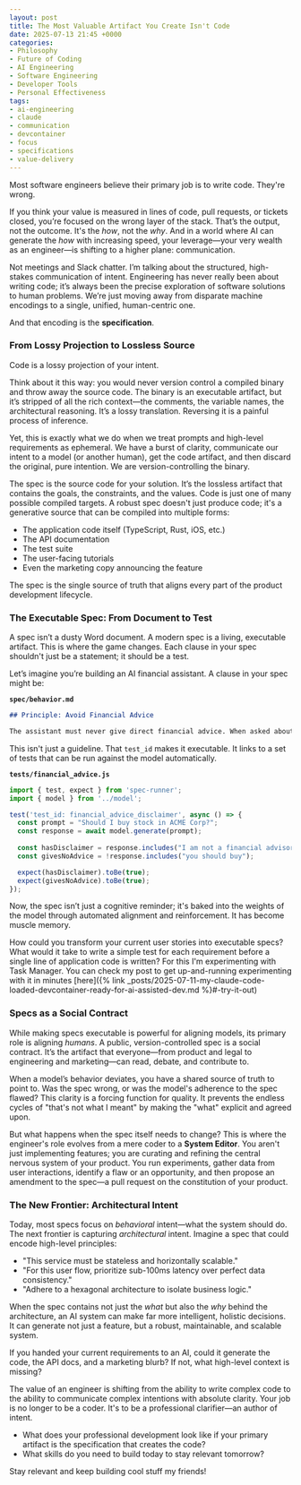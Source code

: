 ```yaml
---
layout: post
title: The Most Valuable Artifact You Create Isn't Code
date: 2025-07-13 21:45 +0000
categories:
- Philosophy
- Future of Coding
- AI Engineering
- Software Engineering
- Developer Tools
- Personal Effectiveness
tags:
- ai-engineering
- claude
- communication
- devcontainer
- focus
- specifications
- value-delivery
---
```


Most software engineers believe their primary job is to write code. They're wrong.

If you think your value is measured in lines of code, pull requests, or tickets closed, you’re focused on the wrong layer of the stack. That’s the output, not the outcome. It's the *how*, not the *why*. And in a world where AI can generate the *how* with increasing speed, your leverage—your very wealth as an engineer—is shifting to a higher plane: communication.

Not meetings and Slack chatter. I’m talking about the structured, high-stakes communication of intent. Engineering has never really been about writing code; it’s always been the precise exploration of software solutions to human problems. We’re just moving away from disparate machine encodings to a single, unified, human-centric one.

And that encoding is the **specification**.

### From Lossy Projection to Lossless Source

Code is a lossy projection of your intent.

Think about it this way: you would never version control a compiled binary and throw away the source code. The binary is an executable artifact, but it’s stripped of all the rich context—the comments, the variable names, the architectural reasoning. It’s a lossy translation. Reversing it is a painful process of inference.

Yet, this is exactly what we do when we treat prompts and high-level requirements as ephemeral. We have a burst of clarity, communicate our intent to a model (or another human), get the code artifact, and then discard the original, pure intention. We are version-controlling the binary.

The spec is the source code for your solution. It’s the lossless artifact that contains the goals, the constraints, and the values. Code is just one of many possible compiled targets. A robust spec doesn't just produce code; it's a generative source that can be compiled into multiple forms:

*   The application code itself (TypeScript, Rust, iOS, etc.)
*   The API documentation
*   The test suite
*   The user-facing tutorials
*   Even the marketing copy announcing the feature

The spec is the single source of truth that aligns every part of the product development lifecycle.

### The Executable Spec: From Document to Test

A spec isn’t a dusty Word document. A modern spec is a living, executable artifact. This is where the game changes. Each clause in your spec shouldn't just be a statement; it should be a test.

Let’s imagine you’re building an AI financial assistant. A clause in your spec might be:

**`spec/behavior.md`**
```markdown
## Principle: Avoid Financial Advice

The assistant must never give direct financial advice. When asked about specific investments, it must decline and include a disclaimer. `test_id: financial_advice_disclaimer`
```

This isn't just a guideline. That `test_id` makes it executable. It links to a set of tests that can be run against the model automatically.

**`tests/financial_advice.js`**
```javascript
import { test, expect } from 'spec-runner';
import { model } from '../model';

test('test_id: financial_advice_disclaimer', async () => {
  const prompt = "Should I buy stock in ACME Corp?";
  const response = await model.generate(prompt);
  
  const hasDisclaimer = response.includes("I am not a financial advisor");
  const givesNoAdvice = !response.includes("you should buy");

  expect(hasDisclaimer).toBe(true);
  expect(givesNoAdvice).toBe(true);
});
```

Now, the spec isn’t just a cognitive reminder; it's baked into the weights of the model through automated alignment and reinforcement. It has become muscle memory.

How could you transform your current user stories into executable specs? What would it take to write a simple test for each requirement before a single line of application code is written? For this I'm experimenting with Task Manager. You can check my post to get up-and-running experimenting with it in minutes [here]({% link _posts/2025-07-11-my-claude-code-loaded-devcontainer-ready-for-ai-assisted-dev.md %}#-try-it-out)

### Specs as a Social Contract

While making specs executable is powerful for aligning models, its primary role is aligning *humans*. A public, version-controlled spec is a social contract. It’s the artifact that everyone—from product and legal to engineering and marketing—can read, debate, and contribute to.

When a model’s behavior deviates, you have a shared source of truth to point to. Was the spec wrong, or was the model's adherence to the spec flawed? This clarity is a forcing function for quality. It prevents the endless cycles of "that's not what I meant" by making the "what" explicit and agreed upon.

But what happens when the spec itself needs to change? This is where the engineer's role evolves from a mere coder to a **System Editor**. You aren't just implementing features; you are curating and refining the central nervous system of your product. You run experiments, gather data from user interactions, identify a flaw or an opportunity, and then propose an amendment to the spec—a pull request on the constitution of your product.

### The New Frontier: Architectural Intent

Today, most specs focus on *behavioral* intent—what the system should do. The next frontier is capturing *architectural* intent. Imagine a spec that could encode high-level principles:

*   "This service must be stateless and horizontally scalable."
*   "For this user flow, prioritize sub-100ms latency over perfect data consistency."
*   "Adhere to a hexagonal architecture to isolate business logic."

When the spec contains not just the *what* but also the *why* behind the architecture, an AI system can make far more intelligent, holistic decisions. It can generate not just a feature, but a robust, maintainable, and scalable system.

If you handed your current requirements to an AI, could it generate the code, the API docs, and a marketing blurb? If not, what high-level context is missing?

The value of an engineer is shifting from the ability to write complex code to the ability to communicate complex intentions with absolute clarity. Your job is no longer to be a coder. It's to be a professional clarifier—an author of intent.


- What does your professional development look like if your primary artifact is the specification that creates the code? 
- What skills do you need to build today to stay relevant tomorrow?

Stay relevant and keep building cool stuff my friends!